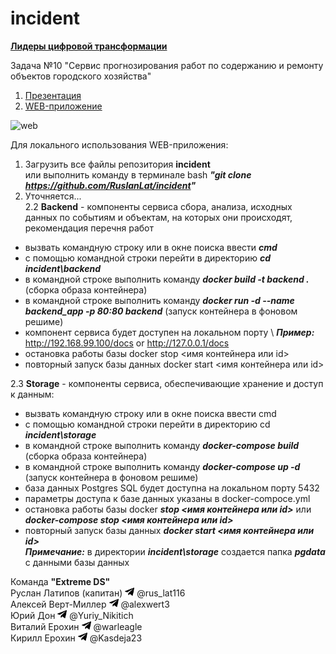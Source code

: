 # incident

[**Лидеры цифровой трансформации**](https://leaders2023.innoagency.ru/task_10)

Задача №10 "Сервис прогнозирования работ по содержанию и ремонту объектов городского хозяйства"

1. [Презентация](https://github.com/RuslanLat/incident/blob/main/presentation.pdf)
2. [WEB-приложение](https://incident.streamlit.app/)

![web](https://github.com/RuslanLat/green/blob/main/images/web.png)


Для локального использования WEB-приложения:
1. Загрузить все файлы репозитория **incident** \
    или выполнить команду в терминале bash ***"git clone https://github.com/RuslanLat/incident"***
2. Уточняется... \
2.2 **Backend** - компоненты сервиса сбора, анализа, исходных данных по событиям и объектам, на которых они происходят, рекомендация перечня работ
* вызвать командную строку или в окне поиска ввести ***cmd***
* с помощью командной строки перейти в директорию ***cd incident\backend***
* в командной строке выполнить команду ***docker build -t backend .*** (сборка образа контейнера)
* в командной строке выполнить команду ***docker run -d --name backend_app -p 80:80 backend*** (запуск контейнера в фоновом решиме)
* компонент сервиса будет доступен на локальном порту \ 
 ***Пример:*** http://192.168.99.100/docs or http://127.0.0.1/docs
* остановка работы базы docker stop <имя контейнера или id>
* повторный запуск базы данных docker start <имя контейнера или id>


2.3 **Storage** - компоненты сервиса, обеспечивающие хранение и доступ к данным:
* вызвать командную строку или в окне поиска ввести cmd
* с помощью командной строки перейти в директорию cd ***incident\storage***
* в командной строке выполнить команду ***docker-compose build*** (сборка образа контейнера)
* в командной строке выполнить команду ***docker-compose up -d*** (запуск контейнера в фоновом решиме)
* база данных Postgres SQL будет доступна на локальном порту 5432
* параметры доступа к базе данных указаны в docker-compoce.yml
* остановка работы базы docker ***stop <имя контейнера или id>*** или ***docker-compose stop <имя контейнера или id>***
* повторный запуск базы данных ***docker start <имя контейнера или id>*** \
***Примечание:*** в директории ***incident\storage*** создается папка ***pgdata*** с данными базы данных

Команда **"Extreme DS"** \
Руслан Латипов (капитан) <img src="https://github.com/RuslanLat/green/blob/main/images/telegram_icon.png" width="15"> @rus_lat116 \
Алексей Верт-Миллер <img src="https://github.com/RuslanLat/green/blob/main/images/telegram_icon.png" width="15"> @alexwert3 \
Юрий Дон <img src="https://github.com/RuslanLat/green/blob/main/images/telegram_icon.png" width="15"> @Yuriy_Nikitich \
Виталий Ерохин <img src="https://github.com/RuslanLat/green/blob/main/images/telegram_icon.png" width="15"> @warleagle \
Кирилл Ерохин <img src="https://github.com/RuslanLat/green/blob/main/images/telegram_icon.png" width="15"> @Kasdeja23